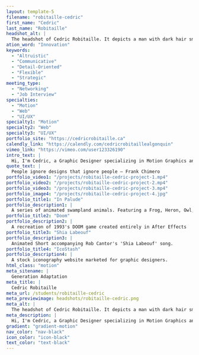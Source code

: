 ```yaml
---
layout: template-5
filename: "robitaille-cedric"
first_name: "Cedric"
last_name: "Robitaille"
headshot_alt: |
  The headshot of Cedric Robitaille. It depicts a man with dark hair smiling. He is wearing a dark shirt.
ation_word: "Innovation"
keywords:
  - "Altruistic"
  - "Communicative"
  - "Detail-Oriented"
  - "Flexible"
  - "Strategic"
meeting_type:
  - "Networking"
  - "Job Interview"
specialties:
  - "Motion"
  - "Web"
  - "UI/UX"
specialty1: "Motion"
specialty2: "Web"
specialty3: "UI/UX"
portfolio_site: "https://cedricrobitaille.ca"
calendly_link: "https://calendly.com/cedricrobitaillealgonquin"
vimeo_link: "https://vimeo.com/user123326190"
intro_text: |
  Hi, I'm Cedric, a Graphic Designer specializing in Motion Graphics and Web Design. My goal is create fun, new, and innovative designs to help build a more beautiful future.
quote_text: |
  People ignore designs that ignore people — Frank Chimero
portfolio_video1: "/projects/robitaille-cedric-project-1.mp4"
portfolio_video2: "/projects/robitaille-cedric-project-2.mp4"
portfolio_video3: "/projects/robitaille-cedric-project-3.mp4"
portfolio_image4: "/projects/robitaille-cedric-project-4.jpg"
portfolio_title1: "In Palude"
portfolio_description1: |
  A series of animated swampland animals. Featuring a Frog, Heron, Owl, Fish and Dragonfly. All animated in Adobe After Effects.
portfolio_title2: "Doom"
portfolio_description2: |
  A recreation of 1993's DOOM game created entirely in After Effects
portfolio_title3: "Shia Labeouf"
portfolio_description3: |
  Animated Short accompanying Rob Cantor's 'Shia Labeouf' song.
portfolio_title4: "IcoStash"
portfolio_description4: |
  A stock iconography website marketed for graphic designers.
html_class: "motion"
meta_sitename: |
  Generation Adaptation
meta_title: |
  Cedric Robitaille
meta_url: /students/robitaille-cedric
meta_previewimage: headshots/robitaille-cedric.png
meta_alt: |
  The headshot of Cedric Robitaille. It depicts a man with dark hair smiling. He is wearing a dark shirt.
meta_description: |
  Hi, I'm Cedric, a Graphic Designer specializing in Motion Graphics and Web Design. My goal is create fun, new, and innovative designs to help build a more beautiful future.
gradient: "gradient-motion"
nav_color: "nav-black"
icon_color: "icon-black"
text_color: "text-black"
---
```

